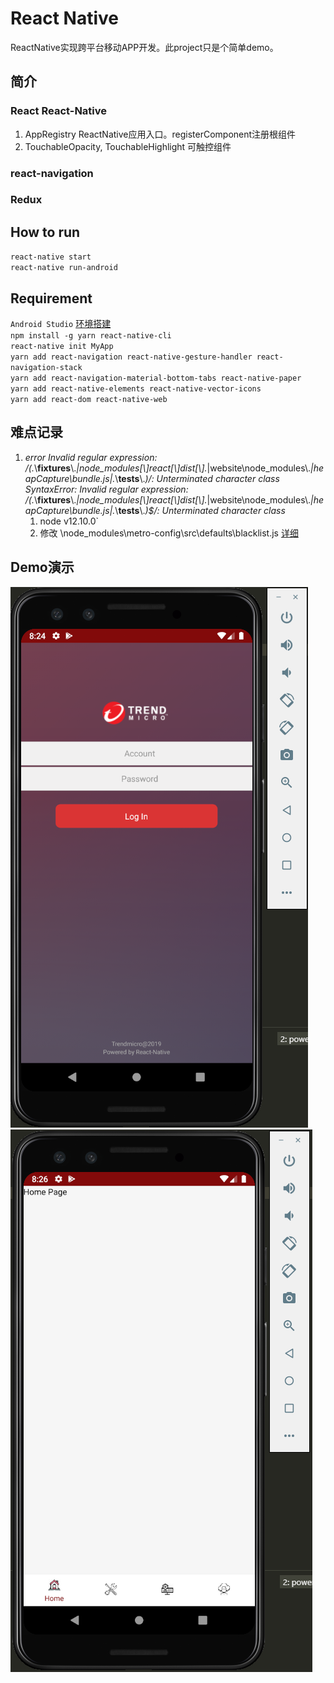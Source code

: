 # React Native
ReactNative实现跨平台移动APP开发。此project只是个简单demo。

## 简介
### React React-Native
1. AppRegistry ReactNative应用入口。registerComponent注册根组件
2. TouchableOpacity, TouchableHighlight 可触控组件
### react-navigation

### Redux

## How to run
`react-native start`<br/>
`react-native run-android`<br/>

## Requirement
`Android Studio` [环境搭建](https://reactnative.cn/docs/getting-started/)<br/>
`npm install -g yarn react-native-cli`<br/>
`react-native init MyApp`<br/>
`yarn add react-navigation react-native-gesture-handler react-navigation-stack`<br/>
`yarn add react-navigation-material-bottom-tabs react-native-paper`<br/>
`yarn add react-native-elements react-native-vector-icons`<br/>
`yarn add react-dom react-native-web`<br/>


## 难点记录
1. *error Invalid regular expression: /(.*\\__fixtures__\\.*|node_modules[\\\]react[\\\]dist[\\\].*|website\\node_modules\\.*|heapCapture\\bundle\.js|.*\\__tests__\\.*)/: Unterminated character class SyntaxError: Invalid regular expression: /(.*\\__fixtures__\\.*|node_modules[\\\]react[\\\]dist[\\\].*|website\\node_modules\\.*|heapCapture\\bundle\.js|.*\\__tests__\\.*)$/: Unterminated character class*
    1) node v12.10.0`
    2) 修改 \node_modules\metro-config\src\defaults\blacklist.js [详细](https://stackoverflow.com/questions/58120990/how-to-resolve-the-error-on-react-native-start)


## Demo演示
![image](https://github.com/WangYanfeng/MobileAppDemo/blob/master/demo_images/Login.png)
![image](https://github.com/WangYanfeng/MobileAppDemo/blob/master/demo_images/HomePage.png)